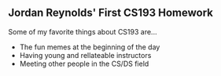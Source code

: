 ## Jordan Reynolds' First CS193 Homework

Some of my favorite things about CS193 are...
- The fun memes at the beginning of the day
- Having young and rellateable instructors
- Meeting other people in the CS/DS field
